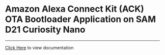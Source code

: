 # Amazon Alexa Connect Kit (ACK) OTA Bootloader Application on SAM D21 Curiosity Nano

-----

[Click Here](https://onlinedocs.microchip.com/v2/keyword-lookup?keyword=SAM_D21_CNANO_AMAZON_ACK_OTA_BOOTLOADER&redirect=true) to view documentation